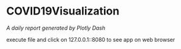 # COVID19Visualization
*A daily report generated by Plotly Dash* 

execute file and click on 127.0.0.1::8080 to see app on web browser
